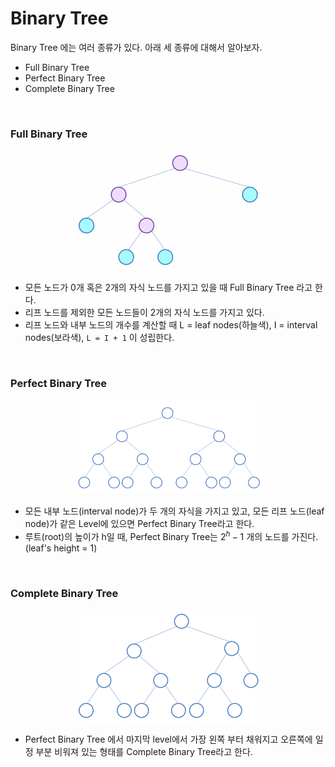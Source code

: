 # Binary Tree

Binary Tree 에는 여러 종류가 있다. 아래 세 종류에 대해서 알아보자.

- Full Binary Tree
- Perfect Binary Tree
- Complete Binary Tree

<br>

### Full Binary Tree

<p align="center"><img src="../../../images/CodingTest/Tree/fullBinaryTree.png" width=60% height=20%></p>

- 모든 노드가 0개 혹은 2개의 자식 노드를 가지고 있을 때 Full Binary Tree 라고 한다.
- 리프 노드를 제외한 모든 노드들이 2개의 자식 노드를 가지고 있다.
- 리프 노드와 내부 노드의 개수를 계산할 때 L = leaf nodes(하늘색), I = interval nodes(보라색), `L = I + 1` 이 성립한다.

<br>

### Perfect Binary Tree

<p align="center"><img src="../../../images/CodingTest/Tree/perfectBinaryTree.png" width=60% height=20%></p>

- 모든 내부 노드(interval node)가 두 개의 자식을 가지고 있고, 모든 리프 노드(leaf node)가 같은 Level에 있으면 Perfect Binary Tree라고 한다.
- 루트(root)의 높이가 h일 때, Perfect Binary Tree는 $2^h - 1$ 개의 노드를 가진다. (leaf's height = 1)

<br>

### Complete Binary Tree

<p align="center"><img src="../../../images/CodingTest/Tree/completeBinaryTree.png" width=60% height=20%></p>

- Perfect Binary Tree 에서 마지막 level에서 가장 왼쪽 부터 채워지고 오른쪽에 일정 부분 비워져 있는 형태를 Complete Binary Tree라고 한다.